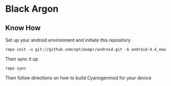 Black Argon
===========

Know How
---------------

Set up your android environment and initiate this repository

    repo init -u git://github.com/optimumpr/android.git -b android-4.4_new

Then sync it up

    repo sync

Then follow directions on how to build Cyanogenmod for your device
    
